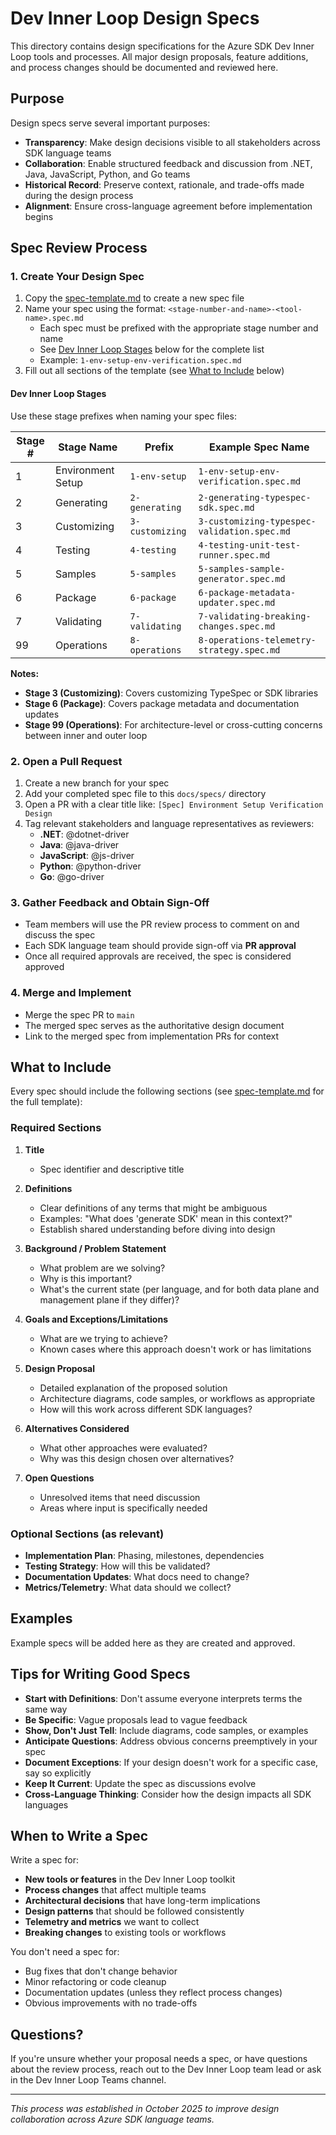 # Dev Inner Loop Design Specs

This directory contains design specifications for the Azure SDK Dev Inner Loop tools and processes. All major design proposals, feature additions, and process changes should be documented and reviewed here.

## Purpose

Design specs serve several important purposes:

- **Transparency**: Make design decisions visible to all stakeholders across SDK language teams
- **Collaboration**: Enable structured feedback and discussion from .NET, Java, JavaScript, Python, and Go teams
- **Historical Record**: Preserve context, rationale, and trade-offs made during the design process
- **Alignment**: Ensure cross-language agreement before implementation begins

## Spec Review Process

### 1. Create Your Design Spec

1. Copy the [spec-template.md](./spec-template.md) to create a new spec file
2. Name your spec using the format: `<stage-number-and-name>-<tool-name>.spec.md`
   - Each spec must be prefixed with the appropriate stage number and name
   - See [Dev Inner Loop Stages](#dev-inner-loop-stages) below for the complete list
   - Example: `1-env-setup-env-verification.spec.md`
3. Fill out all sections of the template (see [What to Include](#what-to-include) below)

#### Dev Inner Loop Stages

Use these stage prefixes when naming your spec files:

| Stage # | Stage Name | Prefix | Example Spec Name |
|---------|------------|--------|-------------------|
| 1 | Environment Setup | `1-env-setup` | `1-env-setup-env-verification.spec.md` |
| 2 | Generating | `2-generating` | `2-generating-typespec-sdk.spec.md` |
| 3 | Customizing | `3-customizing` | `3-customizing-typespec-validation.spec.md` |
| 4 | Testing | `4-testing` | `4-testing-unit-test-runner.spec.md` |
| 5 | Samples | `5-samples` | `5-samples-sample-generator.spec.md` |
| 6 | Package | `6-package` | `6-package-metadata-updater.spec.md` |
| 7 | Validating | `7-validating` | `7-validating-breaking-changes.spec.md` |
| 99 | Operations | `8-operations` | `8-operations-telemetry-strategy.spec.md` |

**Notes:**

- **Stage 3 (Customizing)**: Covers customizing TypeSpec or SDK libraries
- **Stage 6 (Package)**: Covers package metadata and documentation updates
- **Stage 99 (Operations)**: For architecture-level or cross-cutting concerns between inner and outer loop

### 2. Open a Pull Request

1. Create a new branch for your spec
2. Add your completed spec file to this `docs/specs/` directory
3. Open a PR with a clear title like: `[Spec] Environment Setup Verification Design`
4. Tag relevant stakeholders and language representatives as reviewers:
   - **.NET**: @dotnet-driver
   - **Java**: @java-driver
   - **JavaScript**: @js-driver
   - **Python**: @python-driver
   - **Go**: @go-driver

### 3. Gather Feedback and Obtain Sign-Off

- Team members will use the PR review process to comment on and discuss the spec
- Each SDK language team should provide sign-off via **PR approval**
- Once all required approvals are received, the spec is considered approved

### 4. Merge and Implement

- Merge the spec PR to `main`
- The merged spec serves as the authoritative design document
- Link to the merged spec from implementation PRs for context

## What to Include

Every spec should include the following sections (see [spec-template.md](./spec-template.md) for the full template):

### Required Sections

1. **Title**
   - Spec identifier and descriptive title

2. **Definitions**
   - Clear definitions of any terms that might be ambiguous
   - Examples: "What does 'generate SDK' mean in this context?"
   - Establish shared understanding before diving into design

3. **Background / Problem Statement**
   - What problem are we solving?
   - Why is this important?
   - What's the current state (per language, and for both data plane and management plane if they differ)?

4. **Goals and Exceptions/Limitations**
   - What are we trying to achieve?
   - Known cases where this approach doesn't work or has limitations

5. **Design Proposal**
   - Detailed explanation of the proposed solution
   - Architecture diagrams, code samples, or workflows as appropriate
   - How will this work across different SDK languages?

6. **Alternatives Considered**
   - What other approaches were evaluated?
   - Why was this design chosen over alternatives?

7. **Open Questions**
   - Unresolved items that need discussion
   - Areas where input is specifically needed

### Optional Sections (as relevant)

- **Implementation Plan**: Phasing, milestones, dependencies
- **Testing Strategy**: How will this be validated?
- **Documentation Updates**: What docs need to change?
- **Metrics/Telemetry**: What data should we collect?

## Examples

Example specs will be added here as they are created and approved.

## Tips for Writing Good Specs

- **Start with Definitions**: Don't assume everyone interprets terms the same way
- **Be Specific**: Vague proposals lead to vague feedback
- **Show, Don't Just Tell**: Include diagrams, code samples, or examples
- **Anticipate Questions**: Address obvious concerns preemptively in your spec
- **Document Exceptions**: If your design doesn't work for a specific case, say so explicitly
- **Keep It Current**: Update the spec as discussions evolve
- **Cross-Language Thinking**: Consider how the design impacts all SDK languages

## When to Write a Spec

Write a spec for:

- **New tools or features** in the Dev Inner Loop toolkit
- **Process changes** that affect multiple teams
- **Architectural decisions** that have long-term implications
- **Design patterns** that should be followed consistently
- **Telemetry and metrics** we want to collect
- **Breaking changes** to existing tools or workflows

You don't need a spec for:

- Bug fixes that don't change behavior
- Minor refactoring or code cleanup
- Documentation updates (unless they reflect process changes)
- Obvious improvements with no trade-offs

## Questions?

If you're unsure whether your proposal needs a spec, or have questions about the review process, reach out to the Dev Inner Loop team lead or ask in the Dev Inner Loop Teams channel.

---

_This process was established in October 2025 to improve design collaboration across Azure SDK language teams._
